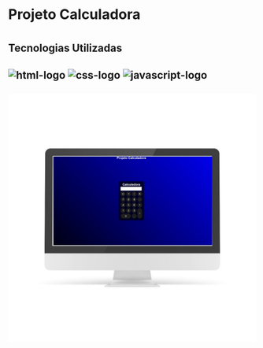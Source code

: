 <h1>Projeto Calculadora<h1/>

<h2>Tecnologias Utilizadas<h2/>
<img src="https://img.shields.io/badge/HTML5-E34F26?style=for-the-badge&logo=html5&logoColor=white" alt=html-logo width="70px"/>  
<img src="https://img.shields.io/badge/CSS3-1572B6?style=for-the-badge&logo=css3&logoColor=white" 
alt=css-logo width="60px"/> <img src="https://img.shields.io/badge/JavaScript-F7DF1E?style=for-the-badge&logo=javascript&logoColor=black" 
alt=javascript-logo width="100px"/>
<br>
<br>
<img src="https://raw.githubusercontent.com/RafaelRibeiroR18/Calculadora/7dec745656254933037cf86fdc13304e6b9e2045/Assets/Design%20sem%20nome.jpg" width="700px"/>
